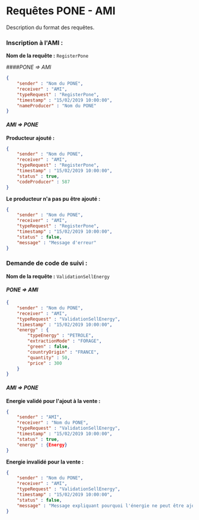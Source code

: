 # Requêtes PONE - AMI

Description du format des requêtes.

### Inscription à l'AMI :

**Nom de la requête :** ``RegisterPone``

####*PONE => AMI*

```json
{
	"sender" : "Nom du PONE", 
	"receiver" : "AMI",
	"typeRequest" : "RegisterPone",
	"timestamp" : "15/02/2019 10:00:00",
	"nameProducer" : "Nom du PONE"
}
```

#### *AMI => PONE*

**Producteur ajouté :**
```json
{
	"sender" : "Nom du PONE", 
	"receiver" : "AMI",
	"typeRequest" : "RegisterPone",
	"timestamp" : "15/02/2019 10:00:00",
	"status" : true,
	"codeProducer" : 587
}
```

**Le producteur n'a pas pu être ajouté :**
```json
{
	"sender" : "Nom du PONE", 
	"receiver" : "AMI",
	"typeRequest" : "RegisterPone",
	"timestamp" : "15/02/2019 10:00:00",
	"status" : false,
	"message" : "Message d'erreur"
}
```

### Demande de code de suivi :

**Nom de la requête :** ``ValidationSellEnergy``

####  *PONE => AMI*

```json
{
	"sender" : "Nom du PONE", 
	"receiver" : "AMI",
	"typeRequest" : "ValidationSellEnergy",
	"timestamp" : "15/02/2019 10:00:00",
	"energy" : {
		"typeEnergy" : "PETROLE",
		"extractionMode" : "FORAGE",
		"green" : false,
		"countryOrigin" : "FRANCE",
		"quantity" : 50,
		"price" : 300
	}
}
```

#### *AMI => PONE*

**Energie validé pour l'ajout à la vente :**

```json
{
	"sender" : "AMI", 
	"receiver" : "Nom du PONE",
	"typeRequest" : "ValidationSellEnergy",
	"timestamp" : "15/02/2019 10:00:00",
	"status" : true,
	"energy" : {Energy}
}
```

**Energie invalidé pour la vente :**

```json
{
	"sender" : "Nom du PONE", 
	"receiver" : "AMI",
	"typeRequest" : "ValidationSellEnergy",
	"timestamp" : "15/02/2019 10:00:00",
	"status" : false,
	"message" : "Message expliquant pourquoi l'énergie ne peut être ajouté à la vente"
}
```
